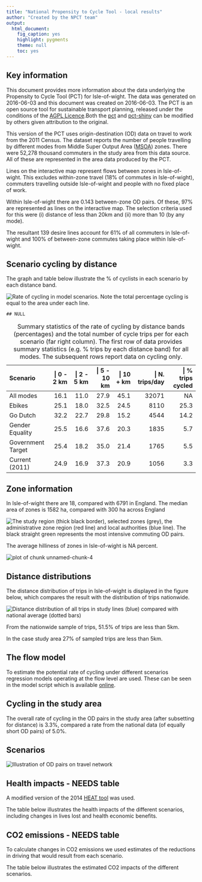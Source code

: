 ```yaml
---
title: "National Propensity to Cycle Tool - local results"
author: "Created by the NPCT team"
output:
  html_document:
    fig_caption: yes
    highlight: pygments
    theme: null
    toc: yes
---
```




## Key information 
This document provides more information about the data underlying the Propensity to Cycle Tool (PCT) for Isle-of-wight. The data was generated on 2016-06-03 and this document was created on 2016-06-03. The PCT is an open source tool for sustainable transport planning, released under the conditions of the [AGPL Licence](https://www.gnu.org/licenses/agpl-3.0).Both the [pct](https://github.com/npct/pct) and [pct-shiny](https://github.com/npct/pct-shiny) can be modified by others given attribution to the original.

This version of the PCT uses origin-destination (OD) data on travel to work from the 2011 Census. The dataset reports the number of people travelling by different modes from Middle Super Output Area ([MSOA](https://data.gov.uk/dataset/middle-layer-super-output-areas-2001-to-middle-layer-super-output-areas-2011-to-local-authority)) zones. There were
52,278 thousand
commuters in the study area from this data source.
All of these are represented in the area data produced by the PCT.  

Lines on the interactive map  represent flows between zones in Isle-of-wight. This excludes
within-zone travel (18% of commutes in Isle-of-wight), commuters travelling outside Isle-of-wight and people with no fixed place of work. 

 Within Isle-of-wight there are 0.143 between-zone OD pairs. Of these, 97% are represented as lines on the interactive map. The selection criteria used for this were (i) distance of less than 
20km and (ii) more than 10 (by any mode).
 
 The resultant 139 desire lines account for 61% of all commuters in Isle-of-wight and
100%
of between-zone commutes taking place within Isle-of-wight.

## Scenario cycling by distance

The graph and table below illustrate the % of cyclists in each scenario by each distance band.

![Rate of cycling in model scenarios. Note the total percentage cycling is equal to the area under each line.](figure/unnamed-chunk-2-1.png)

```
## NULL
```

<table>
<caption>Summary statistics of the rate of cycling by distance bands (percentages) and the total number of cycle trips per for each scenario (far right column). The first row of data provides summary statistics (e.g. % trips by each distance band) for all modes. The subsequent rows report data on cycling only.</caption>
 <thead>
  <tr>
   <th style="text-align:left;"> Scenario </th>
   <th style="text-align:right;"> |  0 - 2 km </th>
   <th style="text-align:right;"> |  2 - 5 km </th>
   <th style="text-align:right;"> |  5 - 10 km </th>
   <th style="text-align:right;"> |  10 + km </th>
   <th style="text-align:right;"> |  N. trips/day </th>
   <th style="text-align:right;"> |  % trips cycled </th>
  </tr>
 </thead>
<tbody>
  <tr>
   <td style="text-align:left;"> All modes </td>
   <td style="text-align:right;"> 16.1 </td>
   <td style="text-align:right;"> 11.0 </td>
   <td style="text-align:right;"> 27.9 </td>
   <td style="text-align:right;"> 45.1 </td>
   <td style="text-align:right;"> 32071 </td>
   <td style="text-align:right;"> NA </td>
  </tr>
  <tr>
   <td style="text-align:left;"> Ebikes </td>
   <td style="text-align:right;"> 25.1 </td>
   <td style="text-align:right;"> 18.0 </td>
   <td style="text-align:right;"> 32.5 </td>
   <td style="text-align:right;"> 24.5 </td>
   <td style="text-align:right;"> 8110 </td>
   <td style="text-align:right;"> 25.3 </td>
  </tr>
  <tr>
   <td style="text-align:left;"> Go Dutch </td>
   <td style="text-align:right;"> 32.2 </td>
   <td style="text-align:right;"> 22.7 </td>
   <td style="text-align:right;"> 29.8 </td>
   <td style="text-align:right;"> 15.2 </td>
   <td style="text-align:right;"> 4544 </td>
   <td style="text-align:right;"> 14.2 </td>
  </tr>
  <tr>
   <td style="text-align:left;"> Gender Equality </td>
   <td style="text-align:right;"> 25.5 </td>
   <td style="text-align:right;"> 16.6 </td>
   <td style="text-align:right;"> 37.6 </td>
   <td style="text-align:right;"> 20.3 </td>
   <td style="text-align:right;"> 1835 </td>
   <td style="text-align:right;"> 5.7 </td>
  </tr>
  <tr>
   <td style="text-align:left;"> Government Target </td>
   <td style="text-align:right;"> 25.4 </td>
   <td style="text-align:right;"> 18.2 </td>
   <td style="text-align:right;"> 35.0 </td>
   <td style="text-align:right;"> 21.4 </td>
   <td style="text-align:right;"> 1765 </td>
   <td style="text-align:right;"> 5.5 </td>
  </tr>
  <tr>
   <td style="text-align:left;"> Current (2011) </td>
   <td style="text-align:right;"> 24.9 </td>
   <td style="text-align:right;"> 16.9 </td>
   <td style="text-align:right;"> 37.3 </td>
   <td style="text-align:right;"> 20.9 </td>
   <td style="text-align:right;"> 1056 </td>
   <td style="text-align:right;"> 3.3 </td>
  </tr>
</tbody>
</table>

## Zone information

In Isle-of-wight there are 18, compared with 6791 in England. The median area of zones is 1582 ha, compared with 300 ha across England

![The study region (thick black border), selected zones (grey), the administrative zone region (red line) and local authorities (blue line). The black straight green represents the most intensive commuting OD pairs.](figure/distance-dist-1.png)

The average hilliness of zones in Isle-of-wight is
NA
percent.

![plot of chunk unnamed-chunk-4](figure/unnamed-chunk-4-1.png)
## Distance distributions

The distance distribution of trips in  Isle-of-wight is displayed in the figure below, which compares the result with the distribution of trips nationwide.

![Distance distribution of all trips in study lines (blue) compared with national average (dotted bars)](figure/unnamed-chunk-5-1.png)

From the nationwide sample of trips, 51.5% of trips are less than 5km.

In the case study area 27% of sampled trips are less than 5km.

## The flow model

To estimate the potential rate of cycling under different scenarios
regression models operating at the flow level are used.
These can be seen in the model script which is available
[online](https://github.com/npct/pct/blob/master/models/aggregate-model.R).

## Cycling in the study area

The overall rate of cycling in the OD pairs in the study area
(after subsetting for distance) is 3.3%, compared a
rate from the national data (of equally short OD pairs)
of 5.0%.

## Scenarios

![Illustration of OD pairs on travel network](figure/unnamed-chunk-6-1.png)

## Health impacts - NEEDS table

A modified
version of the 2014 [HEAT tool](http://www.euro.who.int/en/health-topics/environment-and-health/Transport-and-health/publications/2011/health-economic-assessment-tools-heat-for-walking-and-for-cycling.-methodology-and-user-guide.-economic-assessment-of-transport-infrastructure-and-policies.-2014-update)
was used.

The table below illustrates the health impacts of the different scenarios, including changes in lives lost and health economic benefits.

## CO2 emissions - NEEDS table

To calculate changes in CO2 emissions we used estimates of the reductions in driving that would result from each scenario.

The table below illustrates the estimated CO2 impacts of the different scenarios.
